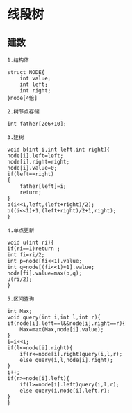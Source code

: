 # 线段树
## 建数
	1.结构体  

    struct NODE{
    	int value;
    	int left;
    	int right;    	
    }node[4倍]

	2.树节点存储
	
	int father[2e6+10];

	3.建树
	
	void b(int i,int left,int right){
	node[i].left=left;
	node[i].right=right;
	node[i].value=0;
	if(left==right)
	{
		father[left]=i;
		return;
	}
	b(i<<1,left,(left+right)/2);
	b((i<<1)+1,(left+right)/2+1,right);
	}
	
	4.单点更新
	
	void u(int ri){
	if(ri==1)return ;
	int fi=ri/2;
	int p=node[fi<<1].value;
	int q=node[(fi<<1)+1].value;
	node[fi].value=max(p,q);
	u(ri/2);
	}

	5.区间查询
	
	int Max;
	void query(int i,int l,int r){
	if(node[i].left==l&&node[i].right==r){
		Max=max(Max,node[i].value);
	}
	i=i<<1;
	if(l<=node[i].right){
		if(r<=node[i].right)query(i,l,r);
		else query(i,l,node[i].right);
	}
	i++;
	if(r>=node[i].left){
		if(l>=node[i].left)query(i,l,r);
		else query(i,node[i].left,r);
	}
	}